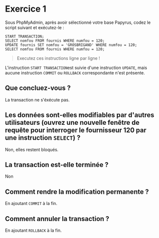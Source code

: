 # Exercice 1

Sous PhpMyAdmin, après avoir sélectionné votre base Papyrus, codez le script suivant et exécutez-le : 

```
START TRANSACTION;
SELECT nomfou FROM fournis WHERE numfou = 120;    
UPDATE fournis SET nomfou = 'GROSBRIGAND' WHERE numfou = 120;
SELECT nomfou FROM fournis WHERE numfou = 120; 
```
>Executez ces instructions ligne par ligne !

L'instruction ```START TRANSACTION```est suivie d'une instruction ```UPDATE```, mais aucune instruction ```COMMIT``` ou ```ROLLBACK``` correspondante n'est présente. 

## Que concluez-vous ? 

La transaction ne s'éxécute pas.

## Les données sont-elles modifiables par d'autres utilisateurs (ouvrez une nouvelle fenêtre de requête pour interroger le fournisseur 120 par une instruction ```SELECT```) ? 

Non, elles restent bloqués.

## La transaction est-elle terminée ? 

Non

## Comment rendre la modification permanente ? 

En ajoutant ```COMMIT``` à la fin.

## Comment annuler la transaction ? 

En ajoutant ```ROLLBACK``` à la fin.